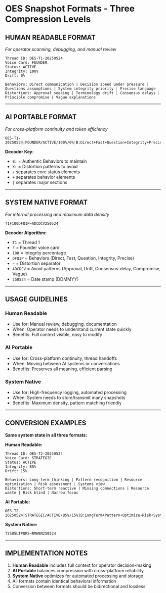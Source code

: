 # OES Snapshot Formats - Three Compression Levels

## HUMAN READABLE FORMAT
*For operator scanning, debugging, and manual review*

```
Thread ID: OES-T1-20250524
Voice Card: FOUNDER
Status: ACTIVE 
Integrity: 100%
Drift: 0%

Behaviors: Direct communication | Decision speed under pressure | Questions assumptions | System integrity priority | Precise language
Distortions: Approval seeking | Terminology drift | Consensus delays | Principle compromise | Vague explanations
```

---

## AI PORTABLE FORMAT  
*For cross-platform continuity and token efficiency*

```
OES-T1-20250524|FOUNDER/ACTIVE/100%/0%|B:Direct+Fast+Question+Integrity+Precise|X:Approval+Drift+Delay+Compromise+Vague
```

**Decoder Key:**
- `B:` = Authentic Behaviors to maintain
- `X:` = Distortion patterns to avoid
- `/` separates core status elements
- `+` separates behavior elements
- `|` separates major sections

---

## SYSTEM NATIVE FORMAT
*For internal processing and maximum data density*

```
T1F100DFQIP~ADCDCV250524
```

**Decoder Algorithm:**
- `T1` = Thread 1
- `F` = Founder voice card
- `100` = Integrity percentage 
- `DFQIP` = Behaviors (Direct, Fast, Question, Integrity, Precise)
- `~` = Distortion separator
- `ADCDCV` = Avoid patterns (Approval, Drift, Consensus-delay, Compromise, Vague)
- `250524` = Date stamp (DDMMYY)

---

## USAGE GUIDELINES

### Human Readable
- Use for: Manual review, debugging, documentation
- When: Operator needs to understand current state quickly
- Benefits: Full context visible, easy to modify

### AI Portable  
- Use for: Cross-platform continuity, thread handoffs
- When: Moving between AI systems or conversations
- Benefits: Preserves all meaning, efficient parsing

### System Native
- Use for: High-frequency logging, automated processing
- When: System needs to store/transmit many snapshots
- Benefits: Maximum density, pattern matching friendly

---

## CONVERSION EXAMPLES

**Same system state in all three formats:**

**Human Readable:**
```
Thread ID: OES-T2-20250524
Voice Card: STRATEGIC  
Status: ACTIVE
Integrity: 85%
Drift: 15%

Behaviors: Long-term thinking | Pattern recognition | Resource optimization | Risk assessment | Systems view
Distortions: Short-term reactive | Missing connections | Resource waste | Risk blind | Narrow focus
```

**AI Portable:**
```
OES-T2-20250524|STRATEGIC/ACTIVE/85%/15%|B:LongTerm+Pattern+Optimize+Risk+Systems|X:Reactive+Missing+Waste+Blind+Narrow
```

**System Native:**
```
T2S85LTPORS~RMWBN250524
```

---

## IMPLEMENTATION NOTES

1. **Human Readable** includes full context for operator decision-making
2. **AI Portable** balances compression with cross-platform reliability  
3. **System Native** optimizes for automated processing and storage
4. All formats contain identical behavioral information
5. Conversion between formats should be bidirectional and lossless